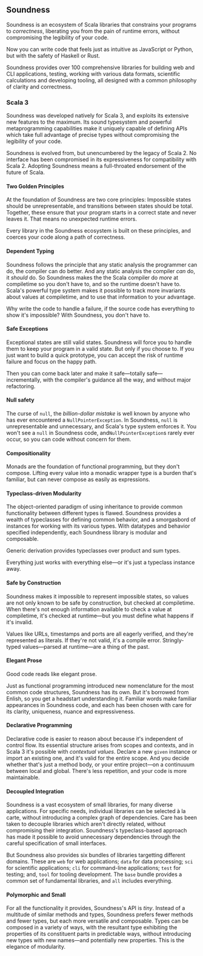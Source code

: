 ## Soundness

Soundness is an ecosystem of Scala libraries that constrains your programs to _correctness_,
liberating you from the pain of runtime errors, without compromising the legibility of your code.

Now you can write code that feels just as intuitive as JavaScript or Python, but with the safety of
Haskell or Rust.

Soundness provides over 100 comprehensive libraries for building web and CLI applications, testing,
working with various data formats, scientific calculations and developing tooling, all designed with
a common philosophy of clarity and correctness.

### Scala 3

Soundness was developed natively for Scala 3, and exploits its extensive new features to the maximum. Its sound typesystem and powerful metaprogramming capabilities make it uniquely capable of defining APIs which take full advantage of precise types without compromising the legibility of your code.

Soundness is evolved from, but unencumbered by the legacy of Scala 2. No interface has been compromised in its expressiveness for compatibility with Scala 2. Adopting Soundness means a full-throated endorsement of the future of Scala.

#### Two Golden Principles

At the foundation of Soundness are two core principles: Impossible states should be unrepresentable, and transitions between states should be total. Together, these ensure that your program starts in a correct state and never leaves it. That means no unexpected runtime errors.

Every library in the Soundness ecosystem is built on these principles, and coerces your code along a path of correctness.

#### Dependent Typing

Soundness follows the principle that any static analysis the programmer can do, the compiler can do better. And any static analysis the compiler _can_ do, it _should_ do. So Soundness makes the the Scala compiler do _more_ at compiletime so you don't have to, and so the runtime doesn't have to. Scala's powerful type system makes it possible to track more invariants about values at compiletime, and to use that information to your advantage.

Why write the code to handle a failure, if the source code has everything to show it's impossible? With Soundness, you don't have to.

#### Safe Exceptions

Exceptional states are still valid states. Soundness will force you to handle them to keep
your program in a valid state. But only if you choose to. If you just want to build a
quick prototype, you can accept the risk of runtime failure and focus on the happy path.

Then you can come back later and make it safe—totally safe—incrementally, with
the compiler's guidance all the way, and without major refactoring.


#### Null safety

The curse of `null`, the _billion-dollar mistake_ is well known by anyone who has ever encountered
a `NullPointerException`. In Soundness, `null` is unrepresentable and unnecessary, and Scala's type
system enforces it. You won't see a `null` in Soundness code, and`NullPointerException`s rarely ever
occur, so you can code without concern for them.

#### Compositionality

Monads are the foundation of functional programming, but they don't compose. Lifting every
value into a monadic wrapper type is a burden that's familiar, but can never compose as easily as
expressions.

#### Typeclass-driven Modularity

The object-oriented paradigm of using inheritance to provide common functionality between different
types is flawed. Soundness provides a wealth of typeclasses for defining common behavior, and
a smorgasbord of instances for working with its various types. With datatypes and behavior specified
independently, each Soundness library is modular and composable.

Generic derivation provides typeclasses over product and sum types.

Everything just works with everything else—or it's just a typeclass instance away.

#### Safe by Construction

Soundness makes it impossible to represent impossible states, so values are not
only known to be safe by construction, but checked at compiletime. When there's
not enough information available to check a value at compiletime, it's checked
at runtime—but you must define what happens if it's invalid.

Values like URLs, timestamps and ports are all eagerly verified, and they're
represented as literals. If they're not valid, it's a compile error.
Stringly-typed values—parsed at runtime—are a thing of the past.

#### Elegant Prose

Good code reads like elegant prose.

Just as functional programming introduced new nomenclature for the most common
code structures, Soundness has its own. But it's borrowed from Enlish, so you
get a headstart understanding it. Familiar words make familiar appearances in
Soundness code, and each has been chosen with care for its clarity, uniqueness,
nuance and expressiveness.

#### Declarative Programming

Declarative code is easier to reason about because it's independent of control flow. Its essential
structure arises from scopes and contexts, and in Scala 3 it's possible with _contextual values_.
Declare a new `given` instance or import an existing one, and it's valid for the entire scope. And
you decide whether that's just a method body, or your entire project—on a continuuum between local
and global. There's less repetition, and your code is more maintainable.

#### Decoupled Integration

Soundness is a vast ecosystem of small libraries, for many diverse applications. For specific needs,
individual libraries can be selected à la carte, without introducing a complex graph of
dependencies. Care has been taken to decouple libraries which aren't directly related, without
compromising their integration. Soundness's typeclass-based approach has made it possible to avoid
unnecessary dependencies through the careful specification of small interfaces.

But Soundness also provides six bundles of libraries targetting different domains. These are `web`
for web applications; `data` for data processing; `sci` for scientific applications; `cli` for
command-line applications; `test` for testing; and, `tool` for tooling development. The `base`
bundle provides a common set of fundamental libraries, and `all` includes everything.

#### Polymorphic and Small

For all the functionality it provides, Soundness's API is _tiny_. Instead of a multitude of similar
methods and types, Soundness prefers fewer methods and fewer types, but each more versatile and
composable. Types can be composed in a variety of ways, with the resultant type exhibiting
the properties of its constituent parts in predictable ways, without introducing new types with new
names—and potentially new properties. This is the elegance of modularity.

